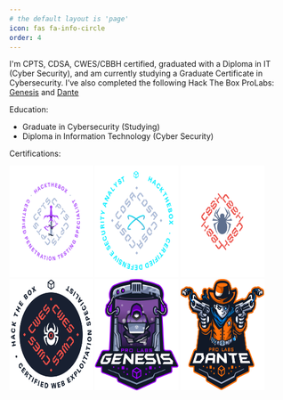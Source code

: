```yaml
---
# the default layout is 'page'
icon: fas fa-info-circle
order: 4
---
```


I'm CPTS, CDSA, CWES/CBBH certified, graduated with a Diploma in IT (Cyber Security), and am currently studying a Graduate Certificate in Cybersecurity. I’ve also completed the following Hack The Box ProLabs: [Genesis](https://www.hackthebox.com/blog/genesis-breakpoint-release) and [Dante](https://www.hackthebox.com/hacker/pro-labs)

Education:
- Graduate in Cybersecurity (Studying)
- Diploma in Information Technology (Cyber Security)

Certifications:
<p align="left"><img alt="CPTS" src="/assets/img/about/CPTS2.webp" height="200" width="150"/>
<img alt="CDSA" src="/assets/img/about/CDSA.webp" height="200" width="150"/>
<img alt="CBBH" src="/assets/img/about/CBBH.png" height="200" width="150"/>
<img alt="CWES" src="/assets/img/about/CWES.png" height="200" width="150"/>
<img alt="Genesis" src="/assets/img/about/Genesis.png" height="200" width="150"/>
<img alt="Dante" src="/assets/img/about/Dante2.png" height="200" width="150"/>
</p>
